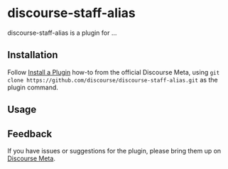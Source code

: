 # discourse-staff-alias

discourse-staff-alias is a plugin for ...

## Installation

Follow [Install a Plugin](https://meta.discourse.org/t/install-a-plugin/19157)
how-to from the official Discourse Meta, using `git clone https://github.com/discourse/discourse-staff-alias.git`
as the plugin command.

## Usage

## Feedback

If you have issues or suggestions for the plugin, please bring them up on
[Discourse Meta](https://meta.discourse.org).
